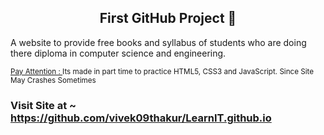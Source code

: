 <h2 align="center">First GitHub Project 🔰</h2>

<p> A website to provide free books and syllabus of students who are doing there diploma in computer science and engineering. </p>


<sub><a href="#">Pay Attention : </a> Its made in part time to practice HTML5, CSS3 and JavaScript. Since Site May Crashes Sometimes </sub>


<h3>Visit Site at ~ <a href="https://github.com/vivek09thakur/LearnIT.github.io">https://github.com/vivek09thakur/LearnIT.github.io</a></h3>
